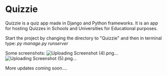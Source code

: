 # Quizzie
Quizzie is a quiz app made in Django and Python frameworks. It is an app for hosting Quizzes in Schools and Universities for Educational purposes.

Start the project by changing the directory to "Quizzie" and then in terminal type: *py manage.py runserver*

Some screenshots:
![Uploading Screenshot (4).png…]()
![Uploading Screenshot (5).png…]()

More updates coming soon....
